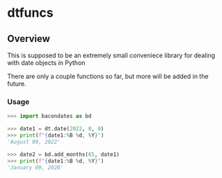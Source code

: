 # dtfuncs

## Overview
This is supposed to be an extremely small conveniece library for dealing with date objects in Python

There are only a couple functions so far, but more will be added in the future.

### Usage

```python
>>> import bacondates as bd

>>> date1 = dt.date(2022, 8, 9)
>>> print(f"{date1:%B %d, %Y}")
'August 09, 2022'

>>> date2 = bd.add_months(65, date1)
>>> print(f"{date1:%B %d, %Y}")
'January 09, 2028'
```
